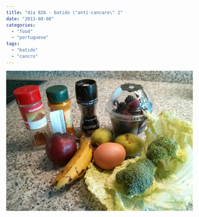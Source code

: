 ```yaml
---
title: "dia 826 - batido \"anti-cancaro\" 2"
date: "2013-08-08"
categories: 
  - "food"
  - "portuguese"
tags: 
  - "batido"
  - "cancro"
---
```


 [![](images/IMG_20130807_073735.jpg)](http://lh3.ggpht.com/-nd6P_wWBkBI/UgM1CUwmY0I/AAAAAAAAFmY/7Yt9SZugjhM/s1600/IMG_20130807_073735.jpg)
